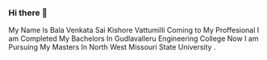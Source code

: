 ### Hi there 👋

My Name Is Bala Venkata Sai Kishore Vattumilli
Coming to My Proffesional
I am Completed My Bachelors In Gudlavalleru Engineering College
Now I am Pursuing My Masters In North West Missouri State University .

